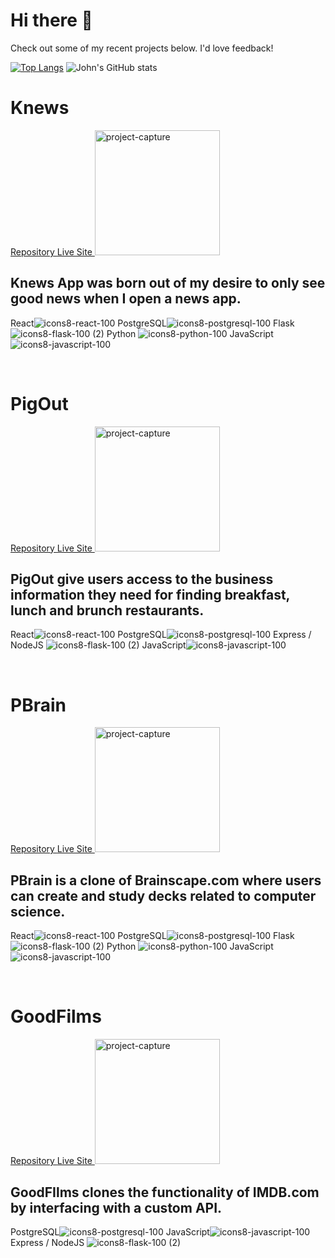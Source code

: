 # Hi there 👋 
Check out some of my recent projects below. I'd love feedback!

[![Top Langs](https://github-readme-stats.vercel.app/api/top-langs/?username=johnshivers3&layout=compact)](https://github.com/johnshivers3/github-readme-stats)
![John's GitHub stats](https://github-readme-stats.vercel.app/api?username=johnshivers3&count_private=true&show_icons=true)

<h1>Knews</h1>
<div>
<a href='https://github.com/johnshivers3/knews'>
Repository
</a>
<a href='https://knews-app.herokuapp.com/'
rel='noopener noreferrer'
target="_blank"
>
Live Site
</a>
<img alt='project-capture' src="https://gh-profile-readme.s3.amazonaws.com/knews.png" height='200px' >
<span style="display:block">

<h2> Knews App was born out of my desire to only see good news when I open a news app.</h2>

React![icons8-react-100](https://user-images.githubusercontent.com/77175831/128655462-ae9673cb-67d2-4df3-bc52-2c43b6419834.png?v=4&s=50) 
PostgreSQL![icons8-postgresql-100](https://user-images.githubusercontent.com/77175831/128655482-b4743976-babd-4fc9-a2a3-8d2ef6c616d6.png?v=4&s=50) 
Flask ![icons8-flask-100 (2)](https://user-images.githubusercontent.com/77175831/128655684-3e655dc3-becd-4a56-9576-30fc8e5fdf8f.png?v=4&s=50) 
Python ![icons8-python-100](https://user-images.githubusercontent.com/77175831/128655745-4e1ea395-cc70-4a82-a959-bd067d4950e6.png?v=4&s=50) 
JavaScript![icons8-javascript-100](https://user-images.githubusercontent.com/77175831/128655574-0026d8d0-3550-4bc0-b322-eea219812c3c.png?v=4&s=50)

</span>

</div>
</br>
<h1>PigOut</h1>
<div>
<a href='https://github.com/johnshivers3/PigOut'>
Repository
</a>
<a href='https://pigout.herokuapp.com/'
rel='noopener noreferrer'
target="_blank"
>
Live Site
</a>
<img alt='project-capture' src="https://gh-profile-readme.s3.amazonaws.com/pigout.png" height='200px' >
<span style="display:block">
<h2> PigOut give users access to the business information they need for finding breakfast, lunch and brunch restaurants.</h2>
  
React![icons8-react-100](https://user-images.githubusercontent.com/77175831/128655462-ae9673cb-67d2-4df3-bc52-2c43b6419834.png?v=4&s=50) 
PostgreSQL![icons8-postgresql-100](https://user-images.githubusercontent.com/77175831/128655482-b4743976-babd-4fc9-a2a3-8d2ef6c616d6.png?v=4&s=50) 
Express / NodeJS ![icons8-flask-100 (2)](https://portfolio-john-shivers.s3.amazonaws.com/img/Favorites/icons8-node-js.svg?v=4&s=50) 
JavaScript![icons8-javascript-100](https://user-images.githubusercontent.com/77175831/128655574-0026d8d0-3550-4bc0-b322-eea219812c3c.png?v=4&s=50)
</span>
</div>
</br>

<h1>PBrain</h1>
<div>
<a href='https://github.com/rzh150030/group_project_2_Brainscape_clone'>
Repository
</a>
<a href='https://pbrain.herokuapp.com/'
rel='noopener noreferrer'
target="_blank"
>
Live Site
</a>
<img alt='project-capture' src="https://gh-profile-readme.s3.amazonaws.com/pbrain.png" height='200px' >
<span style="display:block">
<h2>PBrain is a clone of Brainscape.com where users can create and study decks related to computer science.</h2>

React![icons8-react-100](https://user-images.githubusercontent.com/77175831/128655462-ae9673cb-67d2-4df3-bc52-2c43b6419834.png?v=4&s=50) 
PostgreSQL![icons8-postgresql-100](https://user-images.githubusercontent.com/77175831/128655482-b4743976-babd-4fc9-a2a3-8d2ef6c616d6.png?v=4&s=50) 
Flask ![icons8-flask-100 (2)](https://user-images.githubusercontent.com/77175831/128655684-3e655dc3-becd-4a56-9576-30fc8e5fdf8f.png?v=4&s=50) 
Python ![icons8-python-100](https://user-images.githubusercontent.com/77175831/128655745-4e1ea395-cc70-4a82-a959-bd067d4950e6.png?v=4&s=50) 
JavaScript![icons8-javascript-100](https://user-images.githubusercontent.com/77175831/128655574-0026d8d0-3550-4bc0-b322-eea219812c3c.png?v=4&s=50)

</span>
</div>
</br>

<h1>GoodFilms</h1>
<div>
<a href="https://github.com/johnshivers3/good-films-clone">
Repository
</a>
<a href='https://goodfilms.herokuapp.com/'
rel='noopener noreferrer'
target="_blank"
>
Live Site
</a>
<img alt='project-capture' src="https://gh-profile-readme.s3.amazonaws.com/goodfilms.png" height='200px' >
<span style="display:block">
<h2>GoodFIlms clones the functionality of IMDB.com by interfacing with a custom API.</h2>

PostgreSQL![icons8-postgresql-100](https://user-images.githubusercontent.com/77175831/128655482-b4743976-babd-4fc9-a2a3-8d2ef6c616d6.png?v=4&s=50) 
JavaScript![icons8-javascript-100](https://user-images.githubusercontent.com/77175831/128655574-0026d8d0-3550-4bc0-b322-eea219812c3c.png?v=4&s=50)
Express / NodeJS ![icons8-flask-100 (2)](https://portfolio-john-shivers.s3.amazonaws.com/img/Favorites/icons8-node-js.svg?v=4&s=50) 

</span>
</div>  

